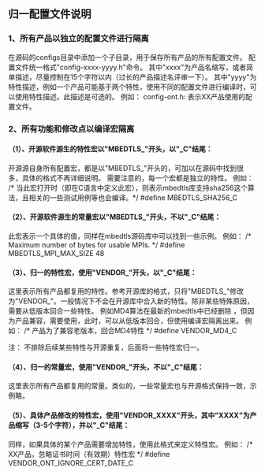 归一配置文件说明
-------------------

### 1、所有产品以独立的配置文件进行隔离
在源码的configs目录中添加一个子目录，用于保存所有产品的所有配置文件。
配置文件统一格式"config-xxxx-yyyy.h"命令。
其中"xxxx"为产品名缩写，或者简单描述，尽量控制在15个字符以内（过长的产品描述名评审一下）。
其中"yyyy"为特性描述，例如一个产品可能基于两个特性，使用不同的配置文件进行编译时，可以使用特性描述。此描述是可选的。
例如：
config-ont.h:   表示XX产品使用的配置文件。

### 2、所有功能和修改点以编译宏隔离
#### （1）、开源软件源生的特性宏以"MBEDTLS_"开头，以"_C"结尾：
开源源自身所有配置宏，都是以"MBEDTLS_"开头的，可加以在源码中找到很多，具体的格式不再详细说明。
需要注意的，每一个宏都是独立的特性。
例如：
/* 当此宏打开时（即在C语言中定义此宏），则表示mbedtls库支持sha256这个算法，且相关的一些测试用例等也会编译。*/
#define MBEDTLS_SHA256_C

#### （2）、开源软件源生的常量宏以"MBEDTLS_"开头，不以"_C"结尾：
此宏表示一个具体的值，同样在mbedtls源码库中可以找到一些示例。
例如：
/* Maximum number of bytes for usable MPIs. */
#define MBEDTLS_MPI_MAX_SIZE    48 

#### （3）、归一的特性宏，使用"VENDOR_"开头，以"_C"结尾：
这里表示所有产品都复用的特性。参考开源库的格式，只将"MBEDTLS_"修改为"VENDOR_"。一般情况下不会在开源库中合入新的特性。除非某些特殊原因，需要从低版本回合一些特性。
例如MD4算法在最新的mbedtls中已经删除 ，但因为产品兼容，需要使用，此时，可以从低版本回合，但使用编译宏隔离出来。
例如：
/* 产品为了兼容老版本，回合MD4特性 */
#define VENDOR_MD4_C  

注：
不排除后续某些特性与开源重复，后面将一些特性宏归一。

#### （4）、归一的常量宏，使用"VENDOR_"开头，不以"_C"结尾：
这里表示所有产品都复用的常量。类似的，一些常量宏也与开源格式保持一致，示例略。

#### （5）、具体产品修改的特性宏，使用"VENDOR_XXXX"开头，其中"XXXX"为产品缩写（3-5个字符），并以"_C"结尾：
同样，如果具体的某个产品需要增加特性，使用此格式来定义特性宏。
例如：
/* XX产品，忽略证书时间（有效期）特性宏 */
#define VENDOR_ONT_IGNORE_CERT_DATE_C

